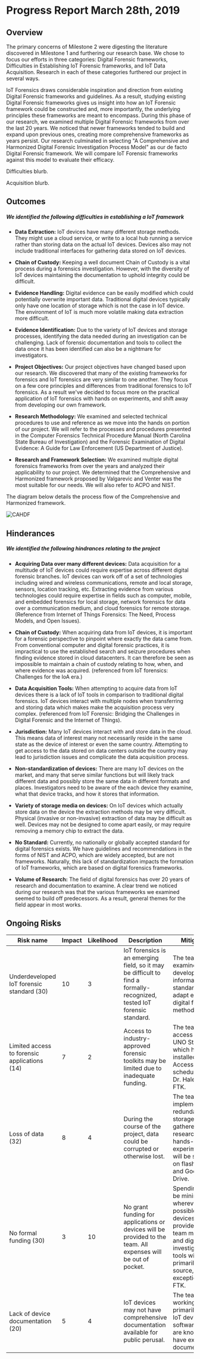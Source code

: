 # Progress Report March 28th, 2019
## Overview  
The primary concerns of Milestone 2 were digesting the literature discovered in Milestone 1 and furthering our research base. We chose to focus our efforts in three categories: Digital Forensic frameworks, Difficulties in Establishing IoT Forensic frameworks, and IoT Data Acquisition. Research in each of these categories furthered our project in several ways.  

IoT Forensics draws considerable inspiration and direction from existing Digital Forensic frameworks and guidelines. As a result, studying existing Digital Forensic frameworks gives us insight into how an IoT Forensic framework could be constructed and, more importantly, the underlying principles these frameworks are meant to encompass. During this phase of our research, we examined multiple Digital Forensic frameworks from over the last 20 years. We noticed that newer frameworks tended to build and expand upon previous ones, creating more comprehensive frameworks as years persist. Our research culminated in selecting "A Comprehensive and Harmonized Digital Forensic Investigation Process Model" as our de facto Digital Forensic framework. We will compare IoT Forensic frameworks against this model to evaluate their efficacy.    

Difficulties blurb.

Acquisition blurb. 

## Outcomes
##### We identified the following difficulties in establishing a IoT framework  
* **Data Extraction:** IoT devices have many different storage methods. They might use a cloud service, or write to a local hub running a service rather than storing data on the actual IoT devices.  Devices also may not include traditional interfaces for gathering data stored on IoT devices. 

* **Chain of Custody:** Keeping a well document Chain of Custody is a vital process during a forensics investigation. However, with the diversity of IoT devices maintaining the documentation to uphold integrity could be difficult.  

* **Evidence Handling:** Digital evidence can be easily modified which could potentially overwrite important data. Traditional digital devices typically only have one location of storage which is not the case in IoT device. The environment of IoT is much more volatile making data extraction more difficult.  

* **Evidence Identification:** Due to the variety of IoT devices and storage processes, identifying the data needed during an investigation can be challenging. Lack of forensic documentation and tools to collect the data once it has been identified can also be a nightmare for investigators.  

* **Project Objectives:** Our project objectives have changed based upon our research. We discovered that many of the existing frameworks for forensics and IoT forensics are very similar to one another. They focus on a few core principles and differences from traditional forensics to IoT forensics. As a result we've decided to focus more on the practical application of IoT forensics with hands on experiments, and shift away from developing our own framework.  

* **Research Methodology:** We examined and selected technical procedures to use and reference as we move into the hands on portion of our project.  We will refer to the processes and procedures presented in the Computer Forensics Technical Procedure Manual (North Carolina State Bureau of Investigation) and the Forensic Examination of Digital Evidence: A Guide for Law Enforcement (US Department of Justice).  

* **Research and Framework Selection:** We examined multiple digital forensics frameworks from over the years and analyzed their applicability to our project. We determined that the Comprehensive and Harmonized framework proposed by Valgarevic and Venter was the most suitable for our needs. We will also refer to ACPO and NIST. 

The diagram below details the process flow of the Comprehensive and Harmonized framework.  

![CAHDF](https://user-images.githubusercontent.com/47015888/55125008-502f2080-50d6-11e9-9637-223187b46653.png)

## Hinderances
##### We identified the following hindrances relating to the project  
* **Acquiring Data over many different devices:** Data acquisition for a multitude of IoT devices could require expertise across different digital forensic branches. IoT devices can work off of a set of technologies including wired and wireless communications, remote and local storage, sensors, location tracking, etc. Extracting evidence from various technologies could require expertise in fields such as computer, mobile, and embedded forensics for local storage, network forensics for data over a communication medium, and cloud forensics for remote storage. (Reference from Internet of Things Forensics: The Need, Process Models, and Open Issues).   

* **Chain of Custody:** When acquiring data from IoT devices, it is important for a forensic perspective to pinpoint where exactly the data came from. From conventional computer and digital forensic practices, it is impractical to use the established search and seizure procedures when finding evidence stored in cloud datacenters. It can therefore be seen as impossible to maintain a chain of custody relating to how, when, and where evidence was acquired. (referenced from IoT forensics: Challenges for the IoA era.) 

* **Data Acquisition Tools:** When attempting to acquire data from IoT devices there is a lack of IoT tools in comparison to traditional digital forensics. IoT devices interact with multiple nodes when transferring and storing data which makes make the acquisition process very complex.  (referenced from IoT Forensic: Bridging the Challenges in Digital Forensic and the Internet of Things).  
  
* **Jurisdiction:** Many IoT devices interact with and store data in the cloud. This means data of interest many not necessarily reside in the same state as the device of interest or even the same country. Attempting to get access to the data stored on data centers outside the country may lead to jurisdiction issues and complicate the data acquisition process.   

* **Non-standardization of devices:** There are many IoT devices on the market, and many that serve similar functions but will likely track different data and possibly store the same data in different formats and places. Investigators need to be aware of the each device they examine, what that device tracks, and how it stores that information.  

* **Variety of storage media on devices:** On IoT devices which actually store data on the device the extraction methods may be very difficult. Physical (invasive or non-invasive) extraction of data may be difficult as well. Devices may not be designed to come apart easily, or may require removing a memory chip to extract the data.  

* **No Standard:** Currently, no nationally or globally accepted standard for digital forensics exists. We have guidelines and recommendations in the forms of NIST and ACPO, which are widely accepted, but are not frameworks. Naturally, this lack of standardization impacts the formation of IoT frameworks, which are based on digital forensics frameworks.  
 
* **Volume of Research:** The field of digital forensics has over 20 years of research and documentation to examine. A clear trend we noticed during our research was that the various frameworks we examined seemed to build off predecessors. As a result, general themes for the field appear in most works.  

## Ongoing Risks
|Risk name  | Impact     | Likelihood | Description | Mitigation |
|-----------|------------|------------|-------------|------------|
| Underdeveloped IoT forensic standard (30) | 10 | 3 | IoT forensics is an emerging field, so it may be difficult to find a formally-recognized, tested IoT forensic standard. | The team could examine developing, informal standards or adapt existing digital forensic methodologies. |
| Limited access to forensic applications (14) | 7 | 2 | Access to industry-approved forensic toolkits may be limited due to inadequate funding. | The team can access the UNO Steal labs, which have FTK installed. Access can be scheduled by Dr. Hale for FTK. |
| Loss of data (32) | 8 | 4 | During the course of the project, data could be corrupted or otherwise lost. | The team will implement redundant data storage. Data gathered from research and hands-on experimentation will be stored on flash drives and Google Drive. |
| No formal funding (30) | 3 | 10 | No grant funding for applications or devices will be provided to the team. All expenses will be out of pocket. | Spending will be minimized wherever possible. IoT devices will be provided by team members and digital investigation tools will be primarily open-source, with the exception of FTK. |
| Lack of device documentation (20) | 5 | 4 | IoT devices may not have comprehensive documentation available for public perusal. | The team is working primarily with IoT devices and software that are known to have extensive documentation. | 
